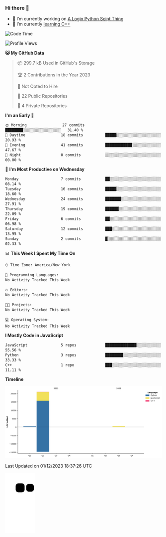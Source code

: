 ### Hi there 👋

<!--
**Iplay6432/Iplay6432** is a ✨ _special_ ✨ repository because its `README.md` (this file) appears on your GitHub profile.

Here are some ideas to get you started:

- 🔭 I’m currently working on ...
- 🌱 I’m currently learning ...
- 👯 I’m looking to collaborate on ...
- 🤔 I’m looking for help with ...
- 💬 Ask me about ...
- 📫 How to reach me: ...
- 😄 Pronouns: ...
- ⚡ Fun fact: ...
-->
- 🔭 I’m currently working on [A Login Python Scipt Thing](https://github.com/Iplay6432/Lugin-but-no-Pygame-)
- 🌱 I’m currently [learning C++](https://github.com/Iplay6432/LearningCpp)


<!--START_SECTION:waka-->
![Code Time](http://img.shields.io/badge/Code%20Time-10%20hrs%201%20min-blue)

![Profile Views](http://img.shields.io/badge/Profile%20Views-0-blue)

**🐱 My GitHub Data** 

> 📦 299.7 kB Used in GitHub's Storage 
 > 
> 🏆 2 Contributions in the Year 2023
 > 
> 🚫 Not Opted to Hire
 > 
> 📜 22 Public Repositories 
 > 
> 🔑 4 Private Repositories 
 > 
**I'm an Early 🐤** 

```text
🌞 Morning                27 commits          ████████░░░░░░░░░░░░░░░░░   31.40 % 
🌆 Daytime                18 commits          █████░░░░░░░░░░░░░░░░░░░░   20.93 % 
🌃 Evening                41 commits          ████████████░░░░░░░░░░░░░   47.67 % 
🌙 Night                  0 commits           ░░░░░░░░░░░░░░░░░░░░░░░░░   00.00 % 
```
📅 **I'm Most Productive on Wednesday** 

```text
Monday                   7 commits           ██░░░░░░░░░░░░░░░░░░░░░░░   08.14 % 
Tuesday                  16 commits          █████░░░░░░░░░░░░░░░░░░░░   18.60 % 
Wednesday                24 commits          ███████░░░░░░░░░░░░░░░░░░   27.91 % 
Thursday                 19 commits          ██████░░░░░░░░░░░░░░░░░░░   22.09 % 
Friday                   6 commits           ██░░░░░░░░░░░░░░░░░░░░░░░   06.98 % 
Saturday                 12 commits          ███░░░░░░░░░░░░░░░░░░░░░░   13.95 % 
Sunday                   2 commits           █░░░░░░░░░░░░░░░░░░░░░░░░   02.33 % 
```


📊 **This Week I Spent My Time On** 

```text
🕑︎ Time Zone: America/New_York

💬 Programming Languages: 
No Activity Tracked This Week

🔥 Editors: 
No Activity Tracked This Week

🐱‍💻 Projects: 
No Activity Tracked This Week

💻 Operating System: 
No Activity Tracked This Week
```

**I Mostly Code in JavaScript** 

```text
JavaScript               5 repos             ██████████████░░░░░░░░░░░   55.56 % 
Python                   3 repos             ████████░░░░░░░░░░░░░░░░░   33.33 % 
C++                      1 repo              ███░░░░░░░░░░░░░░░░░░░░░░   11.11 % 
```



**Timeline**

![Lines of Code chart](https://raw.githubusercontent.com/Iplay6432/Iplay6432/main/assets/bar_graph.png)


 Last Updated on 01/12/2023 18:37:26 UTC
<!--END_SECTION:waka-->

![snake](https://raw.githubusercontent.com/Iplay6432/Iplay6432/output/github-contribution-grid-snake.svg)
